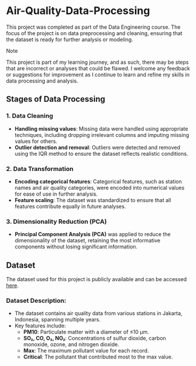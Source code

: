 # Air-Quality-Data-Processing
This project was completed as part of the Data Engineering course. The focus of the project is on data preprocessing and cleaning, ensuring that the dataset is ready for further analysis or modeling.

> [!NOTE]
> This project is part of my learning journey, and as such, there may be steps that are incorrect or analyses that could be flawed. I welcome any feedback or suggestions for improvement as I continue to learn and refine my skills in data processing and analysis.

## Stages of Data Processing

### 1. Data Cleaning
   - **Handling missing values**: Missing data were handled using appropriate techniques, including dropping irrelevant columns and imputing missing values for others.
   - **Outlier detection and removal**: Outliers were detected and removed using the IQR method to ensure the dataset reflects realistic conditions.

### 2. Data Transformation
   - **Encoding categorical features**: Categorical features, such as station names and air quality categories, were encoded into numerical values for ease of use in further analysis.
   - **Feature scaling**: The dataset was standardized to ensure that all features contribute equally in future analyses.

### 3. Dimensionality Reduction (PCA)
   - **Principal Component Analysis (PCA)** was applied to reduce the dimensionality of the dataset, retaining the most informative components without losing significant information.

## Dataset

The dataset used for this project is publicly available and can be accessed [here](https://www.kaggle.com/datasets/senadu34/air-quality-index-in-jakarta-2010-2021/data).

### Dataset Description:
- The dataset contains air quality data from various stations in Jakarta, Indonesia, spanning multiple years.
- Key features include:
  - **PM10**: Particulate matter with a diameter of ≤10 µm.
  - **SO₂, CO, O₃, NO₂**: Concentrations of sulfur dioxide, carbon monoxide, ozone, and nitrogen dioxide.
  - **Max**: The maximum pollutant value for each record.
  - **Critical**: The pollutant that contributed most to the max value.
